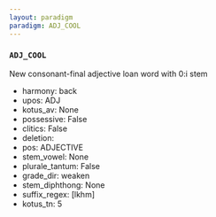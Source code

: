 ```yaml
---
layout: paradigm
paradigm: ADJ_COOL
---
```

### ` ADJ_COOL `

New consonant-final adjective loan word with 0:i stem
* harmony: back
* upos: ADJ
* kotus_av: None
* possessive: False
* clitics: False
* deletion: 
* pos: ADJECTIVE
* stem_vowel: None
* plurale_tantum: False
* grade_dir: weaken
* stem_diphthong: None
* suffix_regex: [lkhm]
* kotus_tn: 5
